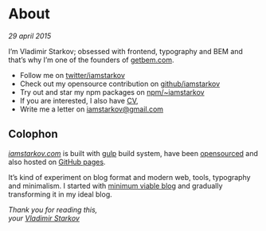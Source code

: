 # About

_29 april 2015_

I’m Vladimir Starkov; obsessed with frontend, typography and BEM and that’s
why I’m one of the founders of [getbem.com](http://getbem.com/).

* Follow me on [twitter/iamstarkov](https://twitter.com/iamstarkov)
* Check out my opensource contribution on [github/iamstarkov](https://github.com/iamstarkov)
* Try out and star my npm packages on [npm/~iamstarkov](https://npmjs.com/~iamstarkov)
* If you are interested, I also have [CV](https://iamstarkov.com/cv/),
* Write me a letter on [iamstarkov@gmail.com](mailto:iamstarkov@gmail.com)

## Colophon

_[iamstarkov.com](https://iamstarkov.com/)_ is built with [gulp][gulp] build
system, have been [opensourced][src] and also hosted on [GitHub pages][pages].

It’s kind of experiment on blog format and modern web, tools,
typography and minimalism. I started with [minimum viable blog](https://iamstarkov.com/mvb/) and gradually
transforming it in my ideal blog.

[gulp]: http://gulpjs.com/
[src]: https://github.com/iamstarkov/iamstarkov.github.io
[pages]: https://pages.github.com/


_Thank you for reading this,  
your [Vladimir Starkov](https://iamstarkov.com)_
